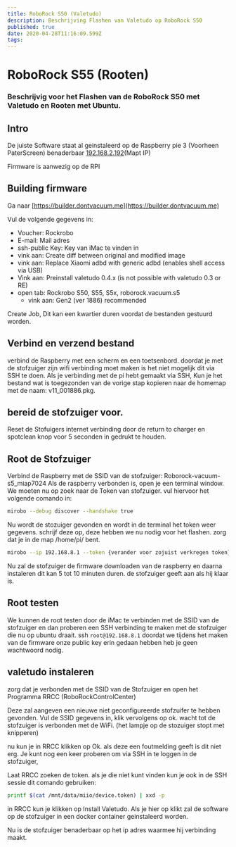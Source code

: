 ```yaml
---
title: RoboRock S50 (Valetudo)
description: Beschrijving Flashen van Valetudo op RoboRock S50
published: true
date: 2020-04-28T11:16:09.599Z
tags: 
---
```


# RoboRock S55 (Rooten)
### Beschrijvig voor het Flashen van de RoboRock S50 met Valetudo en Rooten met Ubuntu.

## Intro
De juiste Software staat al geinstaleerd op de Raspberry pie 3 (Voorheen PaterScreen) benaderbaar [192.168.2.192](192.168.2.191)(Mapt IP)

Firmware is aanwezig op de RPI

## Building firmware
Ga naar [https://builder.dontvacuum.me](https://builder.dontvacuum.me)

Vul de volgende gegevens in:
* Voucher: Rockrobo
* E-mail: Mail adres
* ssh-public Key: Key van iMac te vinden in
* vink aan: Create diff between original and modified image
* vink aan: Replace Xiaomi adbd with generic adbd (enables shell access via USB)
* Vink aan: Preinstall valetudo 0.4.x (is not possible with valetudo 0.3 or RE)
* open tab: Rockrobo S50, S55, S5x, roborock.vacuum.s5
	* vink aan: Gen2 (ver 1886) recommended
  
Create Job, Dit kan een kwartier duren voordat de bestanden gestuurd worden.

## Verbind en verzend bestand
verbind de Raspberry met een scherm en een toetsenbord. doordat je met de stofzuiger zijn wifi verbinding moet maken is het niet mogelijk dit via SSH te doen.
Als je verbinding met de pi hebt gemaakt via SSH, 
Kun je het bestand wat is toegezonden van de vorige stap kopieren naar de homemap met de naam: v11_001886.pkg.

## bereid de stofzuiger voor.
Reset de Stofuigers internet verbinding door de return to charger en spotclean knop voor 5 seconden in gedrukt te houden.

## Root de Stofzuiger
Verbind de Raspberry met de SSID van de stofzuiger: Roborock-vacuum-s5_miap7024
Als de raspberry verbonden is, open je een terminal window.
We moeten nu op zoek naar de Token van stofzuiger. vul hiervoor het volgende comando in:
``` bash
mirobo --debug discover --handshake true
```

Nu wordt de stozuiger gevonden en wordt in de terminal het token weer gegevens. schrijf deze op, deze hebben we nu nodig voor het flashen.
zorg dat je in de map /home/pi/ bent.
``` bash
mirobo --ip 192.168.8.1 --token {verander voor zojuist verkregen token} update-firmware  v11_001886.pkg
```

Nu zal de stofzuiger de firmware downloaden van de raspberry en daarna instaleren dit kan 5 tot 10 minuten duren. de stofzuiger geeft aan als hij klaar is.

## Root testen
We kunnen de root testen door de iMac te verbinden met de SSID van de stofzuiger en dan proberen een SSH verbinding te maken met de stofzuiger die nu op ubuntu draait.
ssh `root@192.168.8.1` doordat we tijdens het maken van de firmware onze public key erin gedaan hebben heb je geen wachtwoord nodig.

## valetudo instaleren
zorg dat je verbonden met de SSID van de Stofzuiger en open het Programma RRCC (RoboRockControlCenter)

Deze zal aangeven een nieuwe niet geconfigureerde stofzuifer te hebben gevonden.
Vul de SSID gegevens in, klik vervolgens op ok. wacht tot de stofzuiger is verbonden met de WiFi. (het lampje op de stozuiger stopt met knipperen)

nu kun je in RRCC klikken op Ok. als deze een foutmelding geeft is dit niet erg.
Je kunt nog een keer proberen om via SSH in te loggen in de stofzuiger,

Laat RRCC zoeken de token. als je die niet kunt vinden kun je ook in de SSH sessie dit comando gebruiken: 
``` bash 
printf $(cat /mnt/data/miio/device.token) | xxd -p
```

in RRCC kun je klikken op Install Valetudo.
Als je hier op klikt zal de software op de stofzuiger in een docker container geinstaleerd worden.

Nu is de stofzuiger benaderbaar op het ip adres waarmee hij verbinding maakt.


